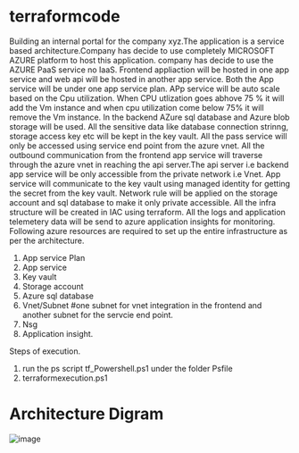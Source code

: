 
# terraformcode

Building an internal portal for the company xyz.The application is a service based architecture.Company has decide to use completely MICROSOFT AZURE platform to host this application.
company has decide to use the AZURE PaaS service no IaaS. Frontend appliaction will be hosted in one app service and web api will be hosted in another app service. Both the App service will be under one app service plan. APp service will be auto scale based on the Cpu utilization. When CPU utlization goes abhove 75 % it will add the Vm instance and when cpu utilization come below 75% it will remove the Vm instance. In the backend AZure sql database and Azure blob storage will be used. All the sensitive data like database connection strinng, storage access key etc will be kept in the key vault. All the pass service will only be accessed using service end point from the azure vnet. All the outbound communication from the frontend app service will traverse through the azure vnet in reaching the api server.The api server i.e backend app service will be only accessible from the private network i.e Vnet. App service will communicate to the key vault using managed identity for getting the secret from the key vault. Network rule will be applied on the storage account and sql database to make it only private accessible. All the infra structure will be created in IAC using terraform. All the logs and application telemetery data will be send to azure application insights for monitoring.
Following azure resources are required to set up the entire infrastructure as per the architecture.
1. App service Plan
2. App service
3. Key vault
4. Storage account
5. Azure sql database
6. Vnet/Subnet #one subnet for vnet integration in the frontend and another subnet for the servcie end point.
7. Nsg 
8. Application insight.

Steps of execution.
1. run the ps script tf_Powershell.ps1 under the folder Psfile
2. terraformexecution.ps1 
<h1>Architecture Digram 
</h1>

![image](https://user-images.githubusercontent.com/89480141/130726680-e8b9f948-5ff8-4064-8038-3d51bdd82ee4.png)
